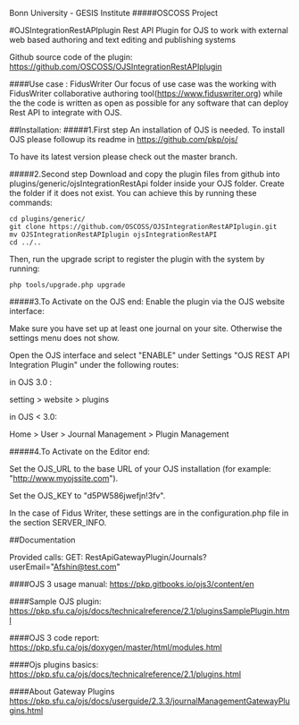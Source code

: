 Bonn University - GESIS Institute
#####OSCOSS Project


#OJSIntegrationRestAPIplugin
Rest API Plugin for OJS to work with external web based authoring and text editing and publishing systems


Github source code of the plugin:
https://github.com/OSCOSS/OJSIntegrationRestAPIplugin


####Use case : FidusWriter
Our focus of use case was the working with FidusWriter collaborative authoring tool(https://www.fiduswriter.org) while
the the code is written as open as possible for any software that can deploy Rest API to integrate with OJS.

##Installation:
#####1.First step
An installation of OJS is needed. To install OJS please followup its readme in https://github.com/pkp/ojs/

To have its latest version please check out the master branch.

#####2.Second step
Download and copy the plugin files from github into plugins/generic/ojsIntegrationRestApi folder inside your OJS folder.
Create the folder if it does not exist. You can achieve this by running these commands:

```
cd plugins/generic/
git clone https://github.com/OSCOSS/OJSIntegrationRestAPIplugin.git
mv OJSIntegrationRestAPIplugin ojsIntegrationRestAPI
cd ../..
```

Then, run the upgrade script to register the plugin with the system by running:

```
php tools/upgrade.php upgrade
```

#####3.To Activate on the OJS end:
Enable the plugin via the OJS website interface:

Make sure you have set up at least one journal on your site. Otherwise the settings menu does not show.

Open the OJS interface and select "ENABLE" under Settings "OJS REST API Integration Plugin" under the following routes:

 in OJS 3.0 :
 
 setting > website > plugins

in OJS < 3.0:
 
Home > User > Journal Management > Plugin Management

#####4.To Activate on the Editor end:

Set the OJS_URL to the base URL of your OJS installation (for example: "http://www.myojssite.com").

Set the OJS_KEY to "d5PW586jwefjn!3fv".

In the case of Fidus Writer, these settings are in the configuration.php file in the section SERVER_INFO.

##Documentation

Provided calls:
GET: RestApiGatewayPlugin/Journals?userEmail="Afshin@test.com"

####OJS 3 usage manual:
https://pkp.gitbooks.io/ojs3/content/en

####Sample OJS plugin:
https://pkp.sfu.ca/ojs/docs/technicalreference/2.1/pluginsSamplePlugin.html

####OJS 3 code report:
https://pkp.sfu.ca/ojs/doxygen/master/html/modules.html

####Ojs plugins basics:
https://pkp.sfu.ca/ojs/docs/technicalreference/2.1/plugins.html

####About Gateway Plugins
https://pkp.sfu.ca/ojs/docs/userguide/2.3.3/journalManagementGatewayPlugins.html
